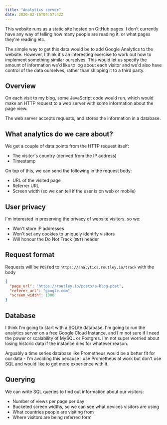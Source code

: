```yaml
---
title: "Analytics server"
date: 2020-02-16T04:57:42Z
---
```


This website runs as a static site hosted on GitHub pages. I don't currently
have any way of telling how many people are reading it, or what pages they're
reading etc.

The simple way to get this data would be to add Google Analytics to the website.
However, I think it's an interesting exercise to work out how to implement
something similar ourselves. This would let us specify the amount of information
we'd like to log about each visitor and we'd also have control of the data
ourselves, rather than shipping it to a third party.

## Overview

On each visit to my blog, some JavaScript code would run, which would make an
HTTP request to a web server with some information about the page view.

The web server accepts requests, and stores the information in a database.

## What analytics do we care about?

We get a couple of data points from the HTTP request itself:

- The visitor's country (derived from the IP address)
- Timestamp

On top of this, we can send the following in the request body:

- URL of the visited page
- Referrer URL
- Screen width (so we can tell if the user is on web or mobile)

## User privacy

I'm interested in preserving the privacy of website visitors, so we:

- Won't store IP addresses
- Won't set any cookies to uniquely identify visitors
- Will honour the Do Not Track (`DNT`) header

## Request format

Requests will be `POST`ed to `https://analytics.routley.io/track` with the body

```json
{
  "page_url": "https://routley.io/posts/a-blog-post",
  "referer_url": "google.com",
  "screen_width": 1000
}
```

## Database

I think I'm going to start with a SQLite database. I'm going to run the
analytics server on a free Google Cloud Instance, and I'm not sure if I need the
power or scalability of MySQL or Postgres. I'm not super worried about losing
historic data if the instance dies for whatever reason.

Arguably a time series database like Prometheus would be a better fit for our
data - I'm avoiding this because I use Prometheus at work but don't use SQL and
would like to get more experience with it.

## Querying

We can write SQL queries to find out information about our visitors:

- Number of views per page per day
- Bucketed screen widths, so we can see what devices visitors are using
- What countries people are visiting from
- Where visitors are being referred form
